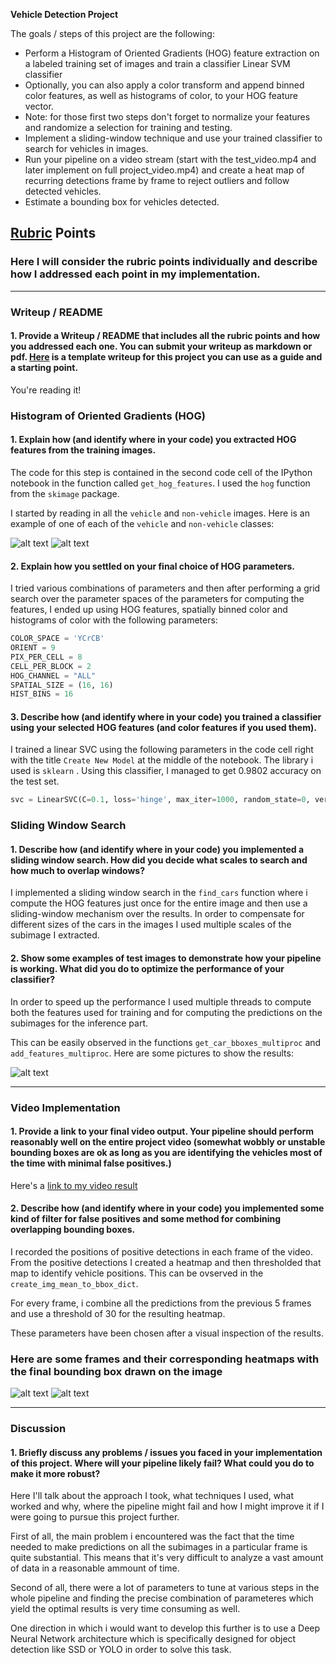 
**Vehicle Detection Project**

The goals / steps of this project are the following:

* Perform a Histogram of Oriented Gradients (HOG) feature extraction on a labeled training set of images and train a classifier Linear SVM classifier
* Optionally, you can also apply a color transform and append binned color features, as well as histograms of color, to your HOG feature vector. 
* Note: for those first two steps don't forget to normalize your features and randomize a selection for training and testing.
* Implement a sliding-window technique and use your trained classifier to search for vehicles in images.
* Run your pipeline on a video stream (start with the test_video.mp4 and later implement on full project_video.mp4) and create a heat map of recurring detections frame by frame to reject outliers and follow detected vehicles.
* Estimate a bounding box for vehicles detected.

[//]: # (Image References)
[image1]: ./examples/car.png
[image2]: ./examples/not_car.png
[image3]: ./examples/sliding_windows.jpg
[image4]: ./examples/sliding_window.jpg
[image5]: ./examples/bboxes_and_heat.png
[image6]: ./examples/labels_map.png
[image7]: ./examples/output_bboxes.png
[image8]: ./examples/heatmap.png
[image9]: ./examples/result_1.png
[image10]: ./examples/result_2.png
[image11]: ./examples/result_3.png
[video1]: ./project_video.mp4


## [Rubric](https://review.udacity.com/#!/rubrics/513/view) Points
### Here I will consider the rubric points individually and describe how I addressed each point in my implementation.  

---
### Writeup / README

#### 1. Provide a Writeup / README that includes all the rubric points and how you addressed each one.  You can submit your writeup as markdown or pdf.  [Here](https://github.com/udacity/CarND-Vehicle-Detection/blob/master/writeup_template.md) is a template writeup for this project you can use as a guide and a starting point.  

You're reading it!

### Histogram of Oriented Gradients (HOG)

#### 1. Explain how (and identify where in your code) you extracted HOG features from the training images.

The code for this step is contained in the second code cell of the IPython notebook in the function called `get_hog_features`. I used the `hog` function from the `skimage` package.

I started by reading in all the `vehicle` and `non-vehicle` images.  Here is an example of one of each of the `vehicle` and `non-vehicle` classes:

![alt text][image1]
![alt text][image2]

#### 2. Explain how you settled on your final choice of HOG parameters.

I tried various combinations of parameters and then after performing a grid search over the parameter spaces of the parameters for computing the features, I ended up using HOG features, spatially binned color and histograms of color with the following parameters:

```python
COLOR_SPACE = 'YCrCB' 
ORIENT = 9  
PIX_PER_CELL = 8 
CELL_PER_BLOCK = 2 
HOG_CHANNEL = "ALL"
SPATIAL_SIZE = (16, 16)
HIST_BINS = 16  

```

#### 3. Describe how (and identify where in your code) you trained a classifier using your selected HOG features (and color features if you used them).

I trained a linear SVC using the following parameters in the code cell right with the title `Create New Model` at the middle of the notebook. The library i used is `sklearn` . Using this classifier, I managed to get 0.9802 accuracy on the test set. 

```python
svc = LinearSVC(C=0.1, loss='hinge', max_iter=1000, random_state=0, verbose=1)
```

### Sliding Window Search

#### 1. Describe how (and identify where in your code) you implemented a sliding window search.  How did you decide what scales to search and how much to overlap windows?

I implemented a sliding window search in the `find_cars` function where i compute the HOG features just once for the entire image and then use a sliding-window mechanism over the results. In order to compensate for different sizes of the cars in the images I used multiple scales of the subimage I extracted.

#### 2. Show some examples of test images to demonstrate how your pipeline is working.  What did you do to optimize the performance of your classifier?

In order to speed up the performance I used multiple threads to compute both the features used for training and for computing the predictions on the subimages for the inference part. 

This can be easily observed in the functions `get_car_bboxes_multiproc` and `add_features_multiproc`. Here are some pictures to show the results:

 
 ![alt text][image9]

---

### Video Implementation

#### 1. Provide a link to your final video output.  Your pipeline should perform reasonably well on the entire project video (somewhat wobbly or unstable bounding boxes are ok as long as you are identifying the vehicles most of the time with minimal false positives.)
Here's a [link to my video result](./project_video_output.mp4)


#### 2. Describe how (and identify where in your code) you implemented some kind of filter for false positives and some method for combining overlapping bounding boxes.

I recorded the positions of positive detections in each frame of the video.  From the positive detections I created a heatmap and then thresholded that map to identify vehicle positions. This can be ovserved in the `create_img_mean_to_bbox_dict`.

For every frame, i combine all the predictions from the previous 5 frames and use a threshold of 30 for the resulting heatmap.

These parameters have been chosen after a visual inspection of the results.

### Here are some frames and their corresponding heatmaps with the final bounding box drawn on the image

 ![alt text][image10]
 ![alt text][image11]


---

### Discussion

#### 1. Briefly discuss any problems / issues you faced in your implementation of this project.  Where will your pipeline likely fail?  What could you do to make it more robust?

Here I'll talk about the approach I took, what techniques I used, what worked and why, where the pipeline might fail and how I might improve it if I were going to pursue this project further.  

First of all, the main problem i encountered was the fact that the time needed to make predictions on all the subimages in a particular frame is quite substantial. This means that it's very difficult to analyze a vast amount of data in a reasonable ammount of time. 

Second of all, there were a lot of parameters to tune at various steps in the whole pipeline and finding the precise combination of parameteres which yield the optimal results is very time consuming as well.

One direction in which i would want to develop this further is to use a Deep Neural Network architecture which is specifically designed for object detection like SSD or YOLO in order to solve this task.
